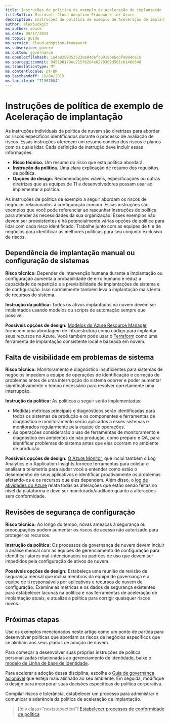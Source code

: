 ```yaml
---
title: Instruções de política de exemplo de Aceleração de implantação
titleSuffix: Microsoft Cloud Adoption Framework for Azure
description: Instruções de política de exemplo de Aceleração de implantação
author: alexbuckgit
ms.author: abuck
ms.date: 09/17/2019
ms.topic: guide
ms.service: cloud-adoption-framework
ms.subservice: govern
ms.custom: governance
ms.openlocfilehash: 1a4a82893535228e84defc8918be6e5fa884ca16
ms.sourcegitcommit: 945198179ec215fb264e6270369d561cb146d548
ms.translationtype: MT
ms.contentlocale: pt-BR
ms.lasthandoff: 10/04/2019
ms.locfileid: "71967684"
---
```

# <a name="deployment-acceleration-sample-policy-statements"></a>Instruções de política de exemplo de Aceleração de implantação

As instruções individuais da política de nuvem são diretrizes para abordar os riscos específicos identificados durante o processo de avaliação de riscos. Essas instruções oferecem um resumo conciso dos riscos e planos com os quais lidar. Cada definição de instrução deve incluir essas informações:

- **Risco técnico.** Um resumo do risco que esta política abordará.
- **Instrução da política.** Uma clara explicação de resumo dos requisitos de política.
- **Opções de design.** Recomendações viáveis, especificações ou outras diretrizes que as equipes de TI e desenvolvedores possam usar ao implementar a política.

As instruções de política de exemplo a seguir abordam os riscos de negócios relacionados à configuração comum. Essas instruções são exemplos que você pode referenciar ao rascunhar instruções de política para atender às necessidades da sua organização. Esses exemplos não devem ser proexistentes e há potencialmente várias opções de política para lidar com cada risco identificado. Trabalhe junto com as equipes de ti e de negócios para identificar as melhores políticas para seu conjunto exclusivo de riscos.

## <a name="reliance-on-manual-deployment-or-configuration-of-systems"></a>Dependência de implantação manual ou configuração de sistemas

**Risco técnico:** Depender de intervenção humana durante a implantação ou configuração aumenta a probabilidade de erro humano e reduz a capacidade de repetição e a previsibilidade de implantações de sistema e de configuração. Isso normalmente também leva a implantação mais lenta de recursos do sistema.

**Instrução da política:** Todos os ativos implantados na nuvem devem ser implantados usando modelos ou scripts de automação sempre que possível.

**Possíveis opções de design:** [Modelos do Azure Resource Manager](https://docs.microsoft.com/azure/azure-resource-manager/template-deployment-overview) fornecem uma abordagem de infraestrutura como código para implantar seus recursos no Azure. Você também pode usar o [Terraform](https://docs.microsoft.com/azure/terraform/terraform-overview) como uma ferramenta de implantação consistente local e baseada em nuvem.

## <a name="lack-of-visibility-into-system-issues"></a>Falta de visibilidade em problemas de sistema

**Risco técnico:** Monitoramento e diagnóstico insuficientes para sistemas de negócios impedem a equipe de operações de identificação e correção de problemas antes de uma interrupção do sistema ocorrer e poder aumentar significativamente o tempo necessário para resolver corretamente uma interrupção.

**Instrução da política:** As políticas a seguir serão implementadas:

- Medidas métricas principais e diagnósticos serão identificadas para todos os sistemas de produção e os componentes e ferramentas de diagnóstico e monitoramento serão aplicados a esses sistemas e monitorados regularmente pela equipe de operações.
- As operações considerarão o uso de ferramentas de monitoramento e diagnóstico em ambientes de não produção, como preparo e QA, para identificar problemas do sistema antes que eles ocorram no ambiente de produção.

**Possíveis opções de design:** [O Azure Monitor](https://docs.microsoft.com/azure/azure-monitor), que inclui também o Log Analytics e o Application Insights fornece ferramentas para coletar e analisar a telemetria para ajudar você a entender como estão o desempenho de seus aplicativos e identificar proativamente os problemas afetando-os e os recursos que eles dependem. Além disso, o [log de atividades do Azure](https://docs.microsoft.com/azure/azure-monitor/platform/activity-logs-overview) relata todas as alterações que estão sendo feitas no nível da plataforma e deve ser monitorado/auditado quanto a alterações sem conformidade.

## <a name="configuration-security-reviews"></a>Revisões de segurança de configuração

**Risco técnico:** Ao longo do tempo, novas ameaças à segurança ou preocupações podem aumentar os riscos de acesso não autorizado para proteger os recursos.

**Instrução da política:** Os processos de governança de nuvem devem incluir a análise mensal com as equipes de gerenciamento de configuração para identificar atores mal-intencionados ou padrões de uso que devem ser impedidos pela configuração de ativos de nuvem.

**Possíveis opções de design:** Estabeleça uma reunião de revisão de segurança mensal que inclua membros da equipe de governança e a equipe de ti responsáveis por aplicativos e recursos de nuvem de configuração. Examine as métricas e os dados de segurança existentes para estabelecer lacunas na política e nas ferramentas de aceleração de implantação atuais, e atualize a política para corrigir quaisquer riscos novos.

## <a name="next-steps"></a>Próximas etapas

Use os exemplos mencionados neste artigo como um ponto de partida para desenvolver políticas que abordam os riscos de negócios específicos que se alinham aos seus planos de adoção de nuvem.

Para começar a desenvolver suas próprias instruções de política personalizadas relacionadas ao gerenciamento de identidade, baixe o [modelo de Linha de base de identidade](../identity-baseline/template.md).

Para acelerar a adoção dessa disciplina, escolha o [Guia de governança acionável](../guides/index.md) que esteja mais alinhado ao seu ambiente. Em seguida, modifique o design para incorporar suas decisões específicas de política corporativa.

Compilar riscos e tolerância, estabelecer um processo para administrar e comunicar a aderência da política de aceleração de implantação.

> [!div class="nextstepaction"]
> [Estabelecer processos de conformidade de política](./compliance-processes.md)
